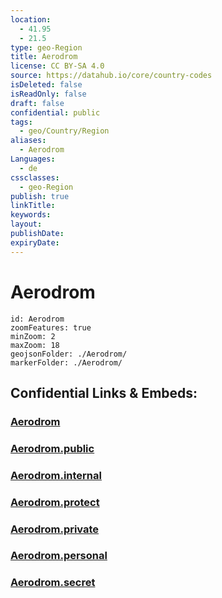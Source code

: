 ```yaml
---
location:
  - 41.95
  - 21.5
type: geo-Region
title: Aerodrom
license: CC BY-SA 4.0
source: https://datahub.io/core/country-codes
isDeleted: false
isReadOnly: false
draft: false
confidential: public
tags:
  - geo/Country/Region
aliases:
  - Aerodrom
Languages:
  - de
cssclasses:
  - geo-Region
publish: true
linkTitle:
keywords:
layout:
publishDate:
expiryDate:
---
```


# Aerodrom

```leaflet
id: Aerodrom
zoomFeatures: true 
minZoom: 2 
maxZoom: 18
geojsonFolder: ./Aerodrom/
markerFolder: ./Aerodrom/
```


## Confidential Links & Embeds: 

### [Aerodrom](/_Standards/Earth/Continent/Europe/Europe~South/Macedonia~North/Municipalities~Macedonia/Aerodrom.md) 

### [Aerodrom.public](/_public/Earth/Continent/Europe/Europe~South/Macedonia~North/Municipalities~Macedonia/Aerodrom.public.md) 

### [Aerodrom.internal](/_internal/Earth/Continent/Europe/Europe~South/Macedonia~North/Municipalities~Macedonia/Aerodrom.internal.md) 

### [Aerodrom.protect](/_protect/Earth/Continent/Europe/Europe~South/Macedonia~North/Municipalities~Macedonia/Aerodrom.protect.md) 

### [Aerodrom.private](/_private/Earth/Continent/Europe/Europe~South/Macedonia~North/Municipalities~Macedonia/Aerodrom.private.md) 

### [Aerodrom.personal](/_personal/Earth/Continent/Europe/Europe~South/Macedonia~North/Municipalities~Macedonia/Aerodrom.personal.md) 

### [Aerodrom.secret](/_secret/Earth/Continent/Europe/Europe~South/Macedonia~North/Municipalities~Macedonia/Aerodrom.secret.md)

